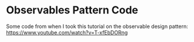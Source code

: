 # Observables Pattern Code

Some code from when I took this tutorial on the observable design pattern: https://www.youtube.com/watch?v=T-xfEbDORng
